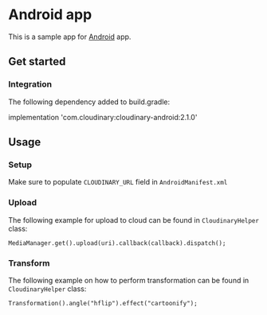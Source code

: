 # Android app

This is a sample app for [Android](https://android.com) app.

## Get started

### Integration 

The following dependency added to build.gradle:

implementation 'com.cloudinary:cloudinary-android:2.1.0'

## Usage

### Setup

Make sure to populate `CLOUDINARY_URL` field in `AndroidManifest.xml`

### Upload

The following example for upload to cloud can be found in `CloudinaryHelper` class:

```MediaManager.get().upload(uri).callback(callback).dispatch();```

### Transform

The following example on how to perform transformation can be found in `CloudinaryHelper` class:

```Transformation().angle("hflip").effect("cartoonify");```

